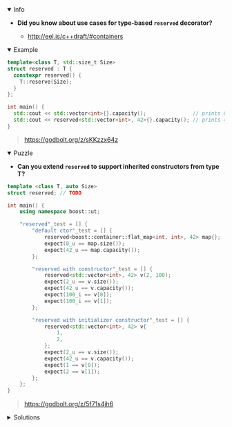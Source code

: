 <details open><summary>Info</summary><p>

* **Did you know about use cases for type-based `reserved` decorator?**

  * http://eel.is/c++draft/#containers

</p></details><details open><summary>Example</summary><p>

```cpp
template<class T, std::size_t Size>
struct reserved : T {
  constexpr reserved() {
    T::reserve(Size);
  }
};

int main() {
  std::cout << std::vector<int>{}.capacity();               // prints 0
  std::cout << reserved<std::vector<int>, 42>{}.capacity(); // prints 42
}
```

> https://godbolt.org/z/sKKzzx64z

</p></details><details open><summary>Puzzle</summary><p>

* **Can you extend `reserved` to support inherited constructors from type T?**

```cpp
template <class T, auto Size>
struct reserved; // TODO

int main() {
    using namespace boost::ut;

    "reserved"_test = [] {
        "default ctor"_test = [] {
            reserved<boost::container::flat_map<int, int>, 42> map{};
            expect(0_u == map.size());
            expect(42_u == map.capacity());
        };

        "reserved with constructor"_test = [] {
            reserved<std::vector<int>, 42> v(2, 100);
            expect(2_u == v.size());
            expect(42_u == v.capacity());
            expect(100_i == v[0]);
            expect(100_i == v[1]);
        };

        "reserved with initializer constructor"_test = [] {
            reserved<std::vector<int>, 42> v{
                1,
                2,
            };
            expect(2_u == v.size());
            expect(42_u == v.capacity());
            expect(1 == v[0]);
            expect(2 == v[1]);
        };
    };
}
```

> https://godbolt.org/z/5f71s4jh6

</p></details><details><summary>Solutions</summary><p>

```cpp
template <class T, auto Size>
struct reserved : T {
  constexpr reserved(auto ...args) : T(args...) {
    T::reserve(Size);
  }

  template<typename TVal>
  constexpr reserved(std::initializer_list<TVal>&& list) : T{list} {
    T::reserve(Size);
  }
};
```

> https://godbolt.org/z/Mvbcnbshb

```cpp
template<class T, std::size_t Size>
struct reserved : T {
  constexpr reserved()  {
    T::reserve(Size);
  }

  constexpr reserved(std::size_t size, auto&& arg) : T(size, arg) {
    T::reserve(Size);
  }

  template<typename Arg>
  constexpr reserved(std::initializer_list<Arg>&& arg) : T{arg} {
    T::reserve(Size);
  }
};
```

> https://cpp_tip_of_the_week.godbolt.org/z/rM4n1aTf4

```cpp
#define FWD(...) static_cast<decltype(__VA_ARGS__)&&>(__VA_ARGS__)

template <class T, auto Size>
struct reserved : T {
    [[nodiscard]] constexpr reserved(auto&&... args) : T(FWD(args)...) {
        T::reserve(Size);
    }

    template <typename TValue>
    [[nodiscard]] constexpr reserved(std::initializer_list<TValue>&& list)
        : T{FWD(list)} {
        T::reserve(Size);
    }
};
```

> https://godbolt.org/z/GdaW7srYv

```cpp
template <class T, auto Size>
struct reserved : T {
    template <typename M>
    constexpr reserved(std::initializer_list<M> list) {
        T::reserve(Size);
        T::insert(std::end(*this), std::begin(list), std::end(list));
    }

    constexpr reserved(auto&&...args) : T(std::forward<decltype(args)>(args)...) {
        T::reserve(Size);
    }

};
```

> https://godbolt.org/z/WjxWxfGxs

```cpp
template <class T, auto Size>
struct reserved : T {
  template <typename... TArgs>
  constexpr reserved(TArgs&&... args)
    requires requires { T(std::forward<TArgs>(args)...); }
    : T(std::forward<TArgs>(args)...) {
    T::reserve(Size);
  }

  template <typename TArg>
  constexpr reserved(std::initializer_list<TArg> init)
    requires requires { T{init}; }
    : T{init} {
    T::reserve(Size);
  }
};
```

> https://godbolt.org/z/1dzGEfovx

```cpp
template <class T, auto Size>
struct reserved : T {
  template <typename... Args>
  constexpr reserved(Args&&... args) : T(std::forward<Args>(args)...) {
    T::reserve(Size);
  }
  template <typename L>
  constexpr reserved(std::initializer_list<L> l ) : T(l) {
    T::reserve(Size);
  }
};
```

> https://godbolt.org/z/sYxxfEejT

```cpp
template <class T, auto Size>
struct reserved : T {
  template <class... Args>
  constexpr reserved(Args &&...args)
    requires requires { T(std::forward<Args>(args)...); }
  : T(std::forward<Args>(args)...) {
    T::reserve(Size);
  }

  template <class U>
  constexpr reserved(std::initializer_list<U> init)
    requires requires { T(init); }
  : T(init) {
    T::reserve(Size);
  }
};
```

> https://godbolt.org/z/h7exGhTfe

```cpp
template <class T, auto Size>
struct reserved : T {
    constexpr reserved() {
        T::reserve(Size);
    }

    template<typename ... C>
    constexpr reserved(C ...args) : T(args...) {
        T::reserve(Size);
    }

    template<typename D>
    constexpr reserved(std::initializer_list<D> init) : T(init) {
        T::reserve(Size);
    }
};
```

> https://godbolt.org/z/dj7oxKhcz

```cpp
template <class T, auto Size>
struct reserved : T {
    template <typename U>
    constexpr reserved(std::initializer_list<U> ilist)
    requires requires { T(ilist); }
    : T(ilist) {
        T::reserve(Size);
    }

    constexpr reserved(auto&&... args)
    requires requires { T(std::forward<decltype(args)>(args)...); }
    : T(std::forward<decltype(args)>(args)...) {
        T::reserve(Size);
    }
};
```

> https://godbolt.org/z/scn4h66Gv

```cpp
template <class T, auto Size>
struct reserved : T {
  using AllocType = typename T::allocator_type;
  using SizeType  = typename T::size_type;
  using ValueType = typename T::value_type;

  constexpr reserved(){
    T::reserve(Size);
  }

  constexpr reserved(SizeType n,
                     const std::integral auto &val,
                     const AllocType& alloc = AllocType()) : T(n, val, alloc){
    T::reserve(Size);
  }

  constexpr reserved( std::initializer_list<ValueType> init,
                      const AllocType& alloc = AllocType() ) : T{init, alloc} {
    T::reserve(Size);
  }
};
```

> https://godbolt.org/z/qhhY9TM1f

```cpp
template <class T, auto Size>
struct reserved : T {
    template <class... Args>
    constexpr reserved(Args&&... args) : T(std::forward<Args>(args)...) {
        T::reserve(Size);
    }

    template <class Arg>
    constexpr reserved(std::initializer_list<Arg> arg) : T(arg) {
        T::reserve(Size);
    };
};
```

> https://godbolt.org/z/fK6sdT3TP

```cpp
template <class T, auto Size>
struct reserved : T {
    template <class... U>
    constexpr reserved(U&&... args) : T(std::forward<U>(args)...) {
        T::reserve(Size);
    }
    template <class U>
    constexpr reserved(std::initializer_list<U> init) : T(init) {
        T::reserve(Size);
    }
};
```

> https://godbolt.org/z/Tccd7aGjE

```cpp
template <class T, auto Size>
struct reserved : T
{
    reserved(auto&&... args) : T(std::forward<decltype(args)>(args)...)
    {
        T::reserve(Size);
    }

    reserved(std::initializer_list<typename T::value_type> l) : T{l}
    {
        T::reserve(Size);
    }
};
```

> https://godbolt.org/z/zn1c9q4qM

```cpp
template <class T, auto Size>
struct reserved : T {
  constexpr reserved(auto... args) : T(args...){
    T::reserve(Size);
  }

  template <typename TL>
  constexpr reserved(  std::initializer_list<TL> tl) : T(tl) {
    T::reserve(Size);
  }
};
```

> https://godbolt.org/z/19vrWffv7

```cpp
template<class T, std::size_t Size>
struct reserved : T {
  constexpr reserved(std::initializer_list<typename T::value_type> const &items):T(items){
      T::reserve(Size);
  }
  constexpr reserved(auto&&... args):T(args...){
      T::reserve(Size);
  }
};
```

> https://godbolt.org/z/s9nWdYWGs
